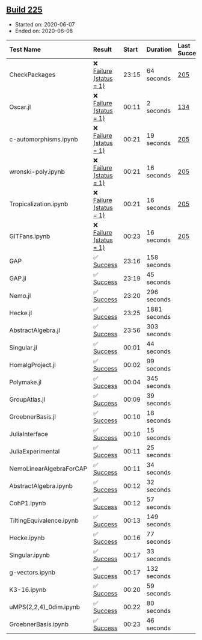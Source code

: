 ## [Build 225](https://oscarci.mathematik.uni-kl.de/job/oscar-stable/225/)

* Started on: 2020-06-07
* Ended on: 2020-06-08

| Test Name    | Result | Start | Duration | Last Success | First Failure |
|:-------------|:-------|:------|:---------|:-------------|:--------------|
| CheckPackages | ❌ [Failure (status = 1)](https://oscarci.mathematik.uni-kl.de/job/oscar-stable/225/artifact/logs/build-225/CheckPackages.log) | 23:15 | 64 seconds | [205](https://oscarci.mathematik.uni-kl.de/job/oscar-stable/205/) | [206](https://oscarci.mathematik.uni-kl.de/job/oscar-stable/206/) |
| Oscar.jl | ❌ [Failure (status = 1)](https://oscarci.mathematik.uni-kl.de/job/oscar-stable/225/artifact/logs/build-225/Oscar.jl.log) | 00:11 | 2 seconds | [134](https://oscarci.mathematik.uni-kl.de/job/oscar-stable/134/) | [177](https://oscarci.mathematik.uni-kl.de/job/oscar-stable/177/) |
| c-automorphisms.ipynb | ❌ [Failure (status = 1)](https://oscarci.mathematik.uni-kl.de/job/oscar-stable/225/artifact/logs/build-225/c-automorphisms.ipynb.log) | 00:21 | 19 seconds | [205](https://oscarci.mathematik.uni-kl.de/job/oscar-stable/205/) | [206](https://oscarci.mathematik.uni-kl.de/job/oscar-stable/206/) |
| wronski-poly.ipynb | ❌ [Failure (status = 1)](https://oscarci.mathematik.uni-kl.de/job/oscar-stable/225/artifact/logs/build-225/wronski-poly.ipynb.log) | 00:21 | 16 seconds | [205](https://oscarci.mathematik.uni-kl.de/job/oscar-stable/205/) | [206](https://oscarci.mathematik.uni-kl.de/job/oscar-stable/206/) |
| Tropicalization.ipynb | ❌ [Failure (status = 1)](https://oscarci.mathematik.uni-kl.de/job/oscar-stable/225/artifact/logs/build-225/Tropicalization.ipynb.log) | 00:21 | 16 seconds | [205](https://oscarci.mathematik.uni-kl.de/job/oscar-stable/205/) | [206](https://oscarci.mathematik.uni-kl.de/job/oscar-stable/206/) |
| GITFans.ipynb | ❌ [Failure (status = 1)](https://oscarci.mathematik.uni-kl.de/job/oscar-stable/225/artifact/logs/build-225/GITFans.ipynb.log) | 00:23 | 16 seconds | [205](https://oscarci.mathematik.uni-kl.de/job/oscar-stable/205/) | [206](https://oscarci.mathematik.uni-kl.de/job/oscar-stable/206/) |
| GAP | ✅ [Success](https://oscarci.mathematik.uni-kl.de/job/oscar-stable/225/artifact/logs/build-225/GAP.log) | 23:16 | 158 seconds |  |  |
| GAP.jl | ✅ [Success](https://oscarci.mathematik.uni-kl.de/job/oscar-stable/225/artifact/logs/build-225/GAP.jl.log) | 23:19 | 45 seconds |  |  |
| Nemo.jl | ✅ [Success](https://oscarci.mathematik.uni-kl.de/job/oscar-stable/225/artifact/logs/build-225/Nemo.jl.log) | 23:20 | 296 seconds |  |  |
| Hecke.jl | ✅ [Success](https://oscarci.mathematik.uni-kl.de/job/oscar-stable/225/artifact/logs/build-225/Hecke.jl.log) | 23:25 | 1881 seconds |  |  |
| AbstractAlgebra.jl | ✅ [Success](https://oscarci.mathematik.uni-kl.de/job/oscar-stable/225/artifact/logs/build-225/AbstractAlgebra.jl.log) | 23:56 | 303 seconds |  |  |
| Singular.jl | ✅ [Success](https://oscarci.mathematik.uni-kl.de/job/oscar-stable/225/artifact/logs/build-225/Singular.jl.log) | 00:01 | 44 seconds |  |  |
| HomalgProject.jl | ✅ [Success](https://oscarci.mathematik.uni-kl.de/job/oscar-stable/225/artifact/logs/build-225/HomalgProject.jl.log) | 00:02 | 99 seconds |  |  |
| Polymake.jl | ✅ [Success](https://oscarci.mathematik.uni-kl.de/job/oscar-stable/225/artifact/logs/build-225/Polymake.jl.log) | 00:04 | 345 seconds |  |  |
| GroupAtlas.jl | ✅ [Success](https://oscarci.mathematik.uni-kl.de/job/oscar-stable/225/artifact/logs/build-225/GroupAtlas.jl.log) | 00:09 | 39 seconds |  |  |
| GroebnerBasis.jl | ✅ [Success](https://oscarci.mathematik.uni-kl.de/job/oscar-stable/225/artifact/logs/build-225/GroebnerBasis.jl.log) | 00:10 | 18 seconds |  |  |
| JuliaInterface | ✅ [Success](https://oscarci.mathematik.uni-kl.de/job/oscar-stable/225/artifact/logs/build-225/JuliaInterface.log) | 00:10 | 15 seconds |  |  |
| JuliaExperimental | ✅ [Success](https://oscarci.mathematik.uni-kl.de/job/oscar-stable/225/artifact/logs/build-225/JuliaExperimental.log) | 00:11 | 25 seconds |  |  |
| NemoLinearAlgebraForCAP | ✅ [Success](https://oscarci.mathematik.uni-kl.de/job/oscar-stable/225/artifact/logs/build-225/NemoLinearAlgebraForCAP.log) | 00:11 | 34 seconds |  |  |
| AbstractAlgebra.ipynb | ✅ [Success](https://oscarci.mathematik.uni-kl.de/job/oscar-stable/225/artifact/logs/build-225/AbstractAlgebra.ipynb.log) | 00:12 | 32 seconds |  |  |
| CohP1.ipynb | ✅ [Success](https://oscarci.mathematik.uni-kl.de/job/oscar-stable/225/artifact/logs/build-225/CohP1.ipynb.log) | 00:12 | 57 seconds |  |  |
| TiltingEquivalence.ipynb | ✅ [Success](https://oscarci.mathematik.uni-kl.de/job/oscar-stable/225/artifact/logs/build-225/TiltingEquivalence.ipynb.log) | 00:13 | 149 seconds |  |  |
| Hecke.ipynb | ✅ [Success](https://oscarci.mathematik.uni-kl.de/job/oscar-stable/225/artifact/logs/build-225/Hecke.ipynb.log) | 00:16 | 77 seconds |  |  |
| Singular.ipynb | ✅ [Success](https://oscarci.mathematik.uni-kl.de/job/oscar-stable/225/artifact/logs/build-225/Singular.ipynb.log) | 00:17 | 33 seconds |  |  |
| g-vectors.ipynb | ✅ [Success](https://oscarci.mathematik.uni-kl.de/job/oscar-stable/225/artifact/logs/build-225/g-vectors.ipynb.log) | 00:17 | 132 seconds |  |  |
| K3-16.ipynb | ✅ [Success](https://oscarci.mathematik.uni-kl.de/job/oscar-stable/225/artifact/logs/build-225/K3-16.ipynb.log) | 00:20 | 59 seconds |  |  |
| uMPS(2,2,4)_0dim.ipynb | ✅ [Success](https://oscarci.mathematik.uni-kl.de/job/oscar-stable/225/artifact/logs/build-225/uMPS-2-2-4-_0dim.ipynb.log) | 00:22 | 80 seconds |  |  |
| GroebnerBasis.ipynb | ✅ [Success](https://oscarci.mathematik.uni-kl.de/job/oscar-stable/225/artifact/logs/build-225/GroebnerBasis.ipynb.log) | 00:23 | 46 seconds |  |  |
